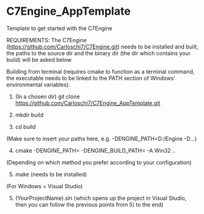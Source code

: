 # C7Engine_AppTemplate
Template to get started with the C7Engine



REQUIREMENTS: The C7Engine (https://github.com/Carloschi7/C7Engine.git) needs to be installed and built,
the paths to the source dir and the binary dir
(the dir which contains your build) will be asked below



Building from terminal (requires cmake to function as a terminal command, 
the executable needs to be linked to the PATH section of Windows' environmental variables):



1) (In a chosen dir) git clone https://github.com/Carloschi7/C7Engine_AppTemplate.git



2) mkdir build



3) cd build



(Make sure to insert your paths here, e.g. -DENGINE_PATH=D:/Engine -D...)

4) cmake -DENGINE_PATH=<YourEngineSourcePath> -DENGINE_BUILD_PATH=<YourEngineBinaryPath> -A Win32 ..



(Depending on which method you prefer according to your configuration)




5) make (needs to be installed)



(For Windows + Visual Studio)
  
5) (YourProjectName).sln (which opens up the project in Visual Studio, then you can follow the previous
points from 5) to the end)
